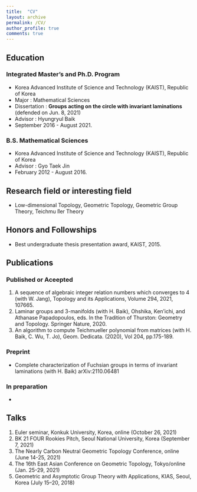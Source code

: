 ```yaml
---
title:  "CV"
layout: archive
permalink: /CV/
author_profile: true
comments: true
---
```


 
## Education


### Integrated Master’s and Ph.D. Program

- Korea Advanced Institute of Science and Technology (KAIST), Republic of Korea
- Major : Mathematical Sciences
- Dissertation : **Groups acting on the circle with invariant laminations** (defended on Jun. 8, 2021)
- Advisor : Hyungryul Baik
- September 2016 - August 2021.


### B.S. Mathematical Sciences

- Korea Advanced Institute of Science and Technology (KAIST), Republic of Korea
- Advisor : Gyo Taek Jin 
- February 2012 - August 2016.

## Research field or interesting field

- Low-dimensional Topology, Geometric Topology, Geometric Group Theory, Teichmu ̈ller Theory

## Honors and Followships

- Best undergraduate thesis presentation award, KAIST, 2015.

## Publications

### Published or Aceepted 

1. A sequence of algebraic integer relation numbers which converges to 4 (with W. Jang), Topology and its Applications, Volume 294, 2021, 107665.
1. Laminar groups and 3-manifolds (with H. Baik), Ohshika, Ken’ichi, and Athanase Papadopoulos, eds. In the Tradition of Thurston: Geometry and Topology. Springer Nature, 2020.
1. An algorithm to compute Teichmueller polynomial from matrices (with H. Baik, C. Wu, T. Jo), Geom. Dedicata. (2020), Vol 204, pp.175-189.

### Preprint

- Complete characterization of Fuchsian groups in terms of invariant laminations (with H. Baik) arXiv:2110.06481

### In preparation
-

## Talks

1. Euler seminar, Konkuk University, Korea, online (October 26, 2021)
1. BK 21 FOUR Rookies Pitch, Seoul National University, Korea (September 7, 2021) 
1. The Nearly Carbon Neutral Geometric Topology Conference, online (June 14-25, 2021)
1. The 16th East Asian Conference on Geometric Topology, Tokyo/online (Jan. 25-29, 2021)
1. Geometric and Asymptotic Group Theory with Applications, KIAS, Seoul, Korea (July 15–20, 2018)

